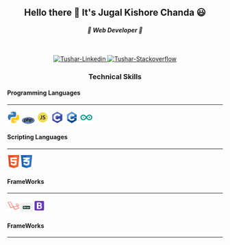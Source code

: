 <h2 align="center">Hello there 👋 It's Jugal Kishore Chanda 😃 </h2>
<h4 align="center"><i> 🌱 Web Developer 🌱</i></h4>
<br>
<p align="center">
  <a href="https://www.linkedin.com/in/jugal-kishore-chanda/" target="_blank">
    <img alt="Tushar-Linkedin"
      src="https://cdn4.iconfinder.com/data/icons/social-messaging-ui-color-shapes-2-free/128/social-linkedin-circle-512.png"
      width="30" height="30">
  </a>

  <a href="https://stackoverflow.com/users/12183206/jugal-kishore-chanda" target="_blank">
    <img alt="Tushar-Stackoverflow"
      src="https://cdn2.iconfinder.com/data/icons/social-icons-color/512/stackoverflow-512.png" width="30" height="30">
  </a>
</p>
<p align="center">

<h3 align="center">Technical Skills</h3>
<h4>Programming Languages</h4>
<hr>
<span><img src="images/python.png" alt="" width="30px" title="Python"></span>
<span><img src="images/php.png" alt="" width="30px" title="PHP"></span>
<span><img src="images/js.png" alt="" width="30x" title="JavaScript"></span>
<span><img src="images/c.png" alt="" width="30px" title="C"></span>
<span><img src="images/cpp.png" alt="" width="30px" title="C++"></span>
<span><img src="images/arduino.png" alt="" width="30px" title="Arduino"></span>

<h4>Scripting Languages</h4>
<hr>
<img src="images/html.png" alt="" width="30px" title="HTML"><img src="images/css.png" alt="" width="30px" title="CSS">

<h4>FrameWorks</h4>
<hr>
<img src="images/laravel.png" alt="" width="30px" title="Laravel"><img src="images/django.png" alt="" width="30px" title="Django"><img src="images/bootstrap.png" alt="" width="30px" title="Bootstrap 4">

<h4>FrameWorks</h4>
<hr>

</p>
